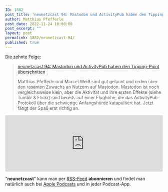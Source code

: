 ```yaml
---
ID: 1882
post_title: 'neunetzcast 94: Mastodon und ActivityPub haben den Tipping-Point überschritten'
author: Matthias Pfefferle
post_date: 2022-11-24 10:00:00
post_excerpt: ""
layout: post
permalink: 1882/neunetzcast-94/
published: true
---
```


Die zehnte Folge:

> [neunetzcast 94: Mastodon und ActivityPub haben den Tipping-Point überschritten](http://neunetz.fm/neunetzcast-94-mastodon-und-activitypub-haben-den-tipping-point-ueberschritten/)
>
> Matthias Pfefferle und Marcel Weiß sind gut gelaunt und reden über den rasanten Zuwachs an Nutzern auf Mastodon. Mastodon ist noch vergleichsweise klein, aber die Aktivität und ihre ersten Effekte (siehe Tumblr & Flickr) sind bereits auf einer Flughöhe, die das ActivityPub-Protokoll über die schwierige Anfangshürde katapultiert hat.
> Jetzt fängt der Spaß erst richtig an.

<iframe width="100%" height="180" frameborder="no" scrolling="no" seamless src="https://share.transistor.fm/e/a6d89d33"></iframe>

"**neunetzcast**" kann man per [RSS-Feed](http://feed.neunetz.fm/master) **abonnieren** und findet man natürlich auch bei [Apple Podcasts](https://itunes.apple.com/de/podcast/neunetz.fm/id937733035) und in jeder Podcast-App.